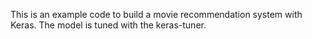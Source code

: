 This is an example code to build a movie recommendation system
with Keras. The model is tuned with the keras-tuner.